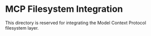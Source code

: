 # MCP Filesystem Integration

This directory is reserved for integrating the Model Context Protocol filesystem layer.
